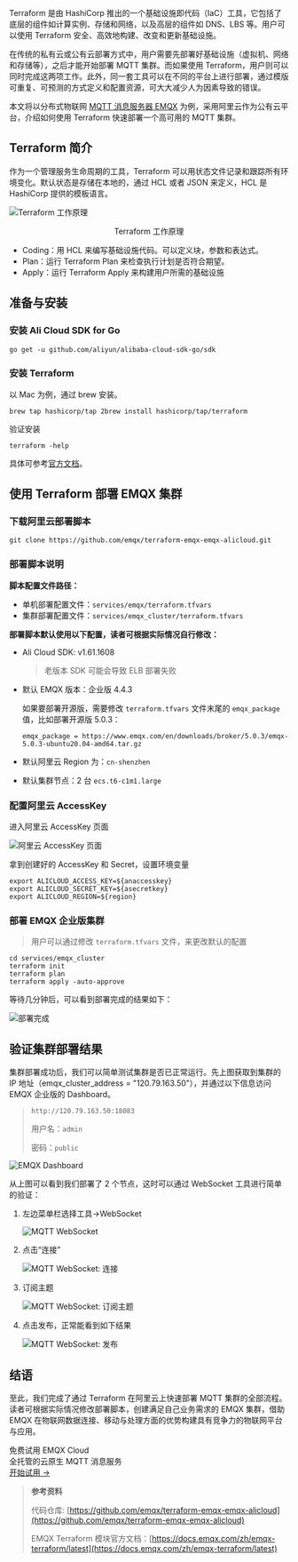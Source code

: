 Terraform 是由 HashiCorp 推出的一个基础设施即代码（IaC）工具，它包括了底层的组件如计算实例、存储和网络，以及高层的组件如 DNS、LBS 等。用户可以使用 Terraform 安全、高效地构建、改变和更新基础设施。

在传统的私有云或公有云部署方式中，用户需要先部署好基础设施（虚拟机、网络和存储等），之后才能开始部署 MQTT 集群。而如果使用 Terraform，用户则可以同时完成这两项工作。此外，同一套工具可以在不同的平台上进行部署，通过模版可重复、可预测的方式定义和配置资源，可大大减少人为因素导致的错误。

本文将以分布式物联网 [MQTT 消息服务器 EMQX](https://www.emqx.com/zh/products/emqx) 为例，采用阿里云作为公有云平台，介绍如何使用 Terraform 快速部署一个高可用的 MQTT 集群。

## Terraform 简介

作为一个管理服务生命周期的工具，Terraform 可以用状态文件记录和跟踪所有环境变化。默认状态是存储在本地的，通过 HCL 或者 JSON 来定义，HCL 是 HashiCorp 提供的模板语言。

![Terraform 工作原理](https://assets.emqx.com/images/35350040d0528109d84270578cf6deed.png)

<center>Terraform 工作原理</center>

- Coding：用 HCL 来编写基础设施代码。可以定义块，参数和表达式。
- Plan：运行 Terraform Plan 来检查执行计划是否符合期望。
- Apply：运行 Terraform Apply 来构建用户所需的基础设施

## 准备与安装

### 安装 Ali Cloud SDK for Go

```
go get -u github.com/aliyun/alibaba-cloud-sdk-go/sdk
```

### 安装 Terraform

以 Mac 为例，通过 brew 安装。

```
brew tap hashicorp/tap 2brew install hashicorp/tap/terraform 
```

验证安装

```
terraform -help
```

具体可参考[官方文档](https://learn.hashicorp.com/tutorials/terraform/install-cli)。

## 使用 Terraform 部署 EMQX 集群

### 下载阿里云部署脚本

```
git clone https://github.com/emqx/terraform-emqx-emqx-alicloud.git
```

### 部署脚本说明

**脚本配置文件路径：**

- 单机部署配置文件：`services/emqx/terraform.tfvars`
- 集群部署配置文件：`services/emqx_cluster/terraform.tfvars`

**部署脚本默认使用以下配置，读者可根据实际情况自行修改：**

- Ali Cloud SDK: v1.61.1608

  > 老版本 SDK 可能会导致 ELB 部署失败

- 默认 EMQX 版本：企业版 4.4.3 

  如果要部署开源版，需要修改 `terraform.tfvars` 文件末尾的 `emqx_package` 值，比如部署开源版 5.0.3：

  `emqx_package = https://www.emqx.com/en/downloads/broker/5.0.3/emqx-5.0.3-ubuntu20.04-amd64.tar.gz`

- 默认阿里云 Region 为：`cn-shenzhen`
- 默认集群节点：2 台 `ecs.t6-c1m1.large`

### 配置阿里云 AccessKey

进入阿里云 AccessKey 页面

![阿里云 AccessKey 页面](https://assets.emqx.com/images/bacf5e7d02f816c231eb83648be98656.png)

拿到创建好的 AccessKey 和 Secret，设置环境变量

```
export ALICLOUD_ACCESS_KEY=${anaccesskey}
export ALICLOUD_SECRET_KEY=${asecretkey}
export ALICLOUD_REGION=${region}
```

### 部署 EMQX 企业版集群

> 用户可以通过修改 `terraform.tfvars` 文件，来更改默认的配置

```
cd services/emqx_cluster
terraform init
terraform plan
terraform apply -auto-approve
```

等待几分钟后，可以看到部署完成的结果如下：

![部署完成](https://assets.emqx.com/images/d39b89724d1dfa84d6170a6683ffd489.png)

## 验证集群部署结果

集群部署成功后，我们可以简单测试集群是否已正常运行。先上图获取到集群的 IP 地址（emqx_cluster_address = "120.79.163.50"），并通过以下信息访问 EMQX 企业版的 Dashboard。

> `http://120.79.163.50:18083`
>
> 用户名：`admin`
>
> 密码：`public`

![EMQX Dashboard](https://assets.emqx.com/images/91897103297195423ee7e819a98aa9df.png)

从上图可以看到我们部署了 2 个节点，这时可以通过 WebSocket 工具进行简单的验证：

1. 左边菜单栏选择工具→WebSocket

   ![MQTT WebSocket](https://assets.emqx.com/images/3d1f9dc058ac7d40bf48a479a4f49fd3.png)
 
2. 点击“连接”

   ![MQTT WebSocket: 连接](https://assets.emqx.com/images/2fc73ab008e87690b9a51b998f452040.png)

3. 订阅主题

   ![MQTT WebSocket: 订阅主题](https://assets.emqx.com/images/a1acc3431474129a94208ffa03b4d0ad.png)

4. 点击发布，正常能看到如下结果

   ![MQTT WebSocket: 发布](https://assets.emqx.com/images/15a43e714ab770ac3f1837707c2a8751.png)
 

## 结语

至此，我们完成了通过 Terraform 在阿里云上快速部署 MQTT 集群的全部流程。读者可根据实际情况修改部署脚本，创建满足自己业务需求的 EMQX 集群，借助 EMQX 在物联网数据连接、移动与处理方面的优势构建具有竞争力的物联网平台与应用。


<section class="promotion">
    <div>
        免费试用 EMQX Cloud
        <div class="is-size-14 is-text-normal has-text-weight-normal">全托管的云原生 MQTT 消息服务</div>
    </div>
    <a href="https://www.emqx.com/zh/signup?continue=https://cloud.emqx.com/console/deployments/0?oper=new" class="button is-gradient px-5">开始试用 →</a>
</section>
 

> **参考资料**
>
> 代码仓库: [https://github.com/emqx/terraform-emqx-emqx-alicloud](https://github.com/emqx/terraform-emqx-emqx-alicloud) 
>
> EMQX Terraform 模块官方文档：[https://docs.emqx.com/zh/emqx-terraform/latest](https://docs.emqx.com/zh/emqx-terraform/latest)
